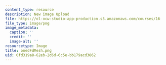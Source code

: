 ```yaml
---
content_type: resource
description: New image Upload
file: https://ol-ocw-studio-app-production.s3.amazonaws.com/courses/16-90-computational-methods-in-aerospace-engineering-spring-2014/0fd319a862eb2d6d6c5ebb179acd3862_onedFdMesh.png
file_type: image/png
image_metadata:
  caption: ''
  credit: ''
  image-alt: ''
resourcetype: Image
title: onedFdMesh.png
uid: 0fd319a8-62eb-2d6d-6c5e-bb179acd3862
---
```

